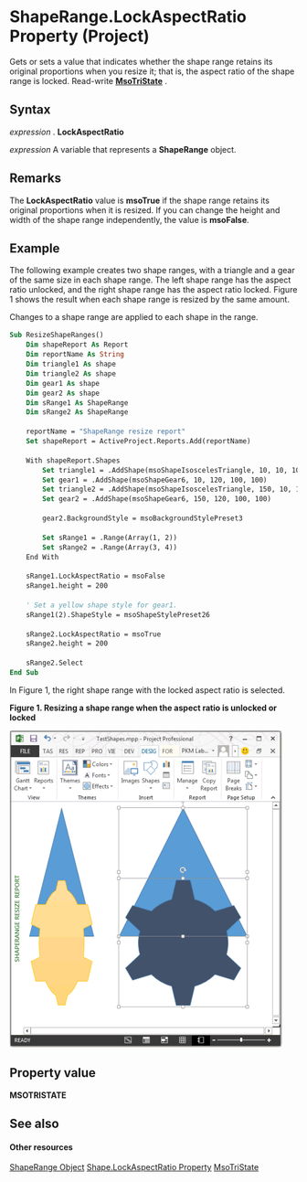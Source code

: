 
# ShapeRange.LockAspectRatio Property (Project)
Gets or sets a value that indicates whether the shape range retains its original proportions when you resize it; that is, the aspect ratio of the shape range is locked. Read-write  **[MsoTriState](http://msdn.microsoft.com/en-us/library/office/ff860737%28v=office.15%29)** .

## Syntax

 _expression_ . **LockAspectRatio**

 _expression_ A variable that represents a **ShapeRange** object.


## Remarks

The  **LockAspectRatio** value is **msoTrue** if the shape range retains its original proportions when it is resized. If you can change the height and width of the shape range independently, the value is **msoFalse**.


## Example

The following example creates two shape ranges, with a triangle and a gear of the same size in each shape range. The left shape range has the aspect ratio unlocked, and the right shape range has the aspect ratio locked. Figure 1 shows the result when each shape range is resized by the same amount.

Changes to a shape range are applied to each shape in the range.




```vb
Sub ResizeShapeRanges()
    Dim shapeReport As Report
    Dim reportName As String
    Dim triangle1 As shape
    Dim triangle2 As shape
    Dim gear1 As shape
    Dim gear2 As shape
    Dim sRange1 As ShapeRange
    Dim sRange2 As ShapeRange
    
    reportName = "ShapeRange resize report"
    Set shapeReport = ActiveProject.Reports.Add(reportName)
    
    With shapeReport.Shapes
        Set triangle1 = .AddShape(msoShapeIsoscelesTriangle, 10, 10, 100, 100)
        Set gear1 = .AddShape(msoShapeGear6, 10, 120, 100, 100)
        Set triangle2 = .AddShape(msoShapeIsoscelesTriangle, 150, 10, 100, 100)
        Set gear2 = .AddShape(msoShapeGear6, 150, 120, 100, 100)
        
        gear2.BackgroundStyle = msoBackgroundStylePreset3
        
        Set sRange1 = .Range(Array(1, 2))
        Set sRange2 = .Range(Array(3, 4))
    End With
       
    sRange1.LockAspectRatio = msoFalse
    sRange1.height = 200
    
    ' Set a yellow shape style for gear1.
    sRange1(2).ShapeStyle = msoShapeStylePreset26
    
    sRange2.LockAspectRatio = msoTrue
    sRange2.height = 200
    
    sRange2.Select
End Sub
```

In Figure 1, the right shape range with the locked aspect ratio is selected.


**Figure 1. Resizing a shape range when the aspect ratio is unlocked or locked**

![Resizing a shape range with a locked aspect ratio](images/pj15_VBA_ShapeRange_LockAspectRatio.gif)


## Property value

 **MSOTRISTATE**


## See also


#### Other resources


[ShapeRange Object](315031aa-4b8c-424b-26e7-ce15897beb05.md)
[Shape.LockAspectRatio Property](b465aad3-d253-d6ce-0f6e-bb0638733647.md)
[MsoTriState](http://msdn.microsoft.com/en-us/library/office/ff860737%28v=office.15%29)
